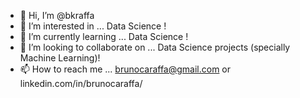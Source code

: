 - 👋 Hi, I’m @bkraffa
- 👀 I’m interested in ... Data Science !
- 🌱 I’m currently learning ... Data Science !
- 💞️ I’m looking to collaborate on ... Data Science projects (specially Machine Learning)!
- 📫 How to reach me ... brunocaraffa@gmail.com or linkedin.com/in/brunocaraffa/

<!---
bkraffa/bkraffa is a ✨ special ✨ repository because its `README.md` (this file) appears on your GitHub profile.
You can click the Preview link to take a look at your changes.
--->
